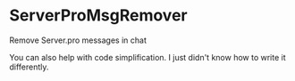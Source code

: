 # ServerProMsgRemover

Remove Server.pro messages in chat

You can also help with code simplification. I just didn't know how to write it differently.

